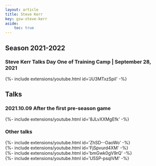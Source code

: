 ```yaml
---
layout: article
title: Steve Kerr
key: gsw-steve-kerr 
aside:
    toc: true
---
```


## Season 2021-2022

### Steve Kerr Talks Day One of Training Camp | September 28, 2021

<div>{%- include extensions/youtube.html id='JU3MTxzSpiI' -%}</div>

## Talks

### 2021.10.09 After the first pre-season game

<div>{%- include extensions/youtube.html id='8JLvXXMgEfk' -%}</div>

### Other talks

<div>{%- include extensions/youtube.html id='ZhSD--OaoWo' -%}</div>

<div>{%- include extensions/youtube.html id='FjSpvurd4XM' -%}</div>

<div>{%- include extensions/youtube.html id='bmGwk0gV9rQ' -%}</div>

<div>{%- include extensions/youtube.html id='U5SP-psqIVM' -%}</div>

